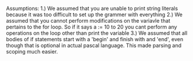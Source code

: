 Assumptions:
1.) We assumed that you are unable to print string literals because it was too difficult to set up the grammer with
    everything
2.) We assumed that you cannot perform modifications on the variavle that pertains to the for loop. So if it says
    a := 10 to 20 you cant perform any operations on the loop other than print the variable
3.) We assumed that all bodies of if statements start with a 'begin' and finish with and 'end', even though that is optional
    in actual pascal language. This made parsing and scoping much easier.

